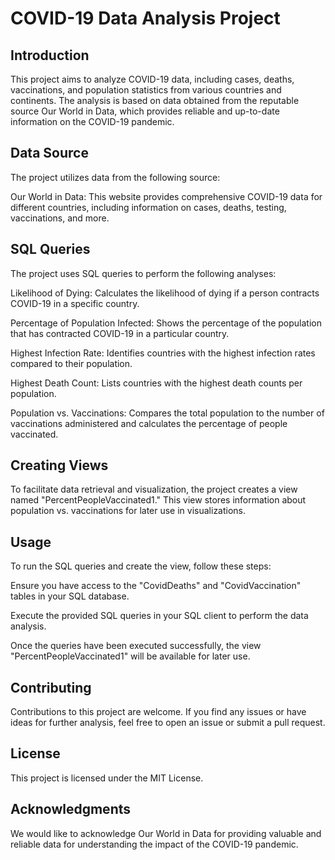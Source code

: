 # COVID-19 Data Analysis Project

## Introduction

This project aims to analyze COVID-19 data, including cases, deaths, vaccinations, and population statistics from various countries and continents. The analysis is based on data obtained from the reputable source Our World in Data, which provides reliable and up-to-date information on the COVID-19 pandemic.

## Data Source

The project utilizes data from the following source:

Our World in Data: This website provides comprehensive COVID-19 data for different countries, including information on cases, deaths, testing, vaccinations, and more.

## SQL Queries

The project uses SQL queries to perform the following analyses:

Likelihood of Dying: Calculates the likelihood of dying if a person contracts COVID-19 in a specific country.

Percentage of Population Infected: Shows the percentage of the population that has contracted COVID-19 in a particular country.

Highest Infection Rate: Identifies countries with the highest infection rates compared to their population.

Highest Death Count: Lists countries with the highest death counts per population.

Population vs. Vaccinations: Compares the total population to the number of vaccinations administered and calculates the percentage of people vaccinated.

## Creating Views

To facilitate data retrieval and visualization, the project creates a view named "PercentPeopleVaccinated1." This view stores information about population vs. vaccinations for later use in visualizations.

## Usage

To run the SQL queries and create the view, follow these steps:

Ensure you have access to the "CovidDeaths" and "CovidVaccination" tables in your SQL database.

Execute the provided SQL queries in your SQL client to perform the data analysis.

Once the queries have been executed successfully, the view "PercentPeopleVaccinated1" will be available for later use.

## Contributing

Contributions to this project are welcome. If you find any issues or have ideas for further analysis, feel free to open an issue or submit a pull request.

## License

This project is licensed under the MIT License.

## Acknowledgments

We would like to acknowledge Our World in Data for providing valuable and reliable data for understanding the impact of the COVID-19 pandemic.
